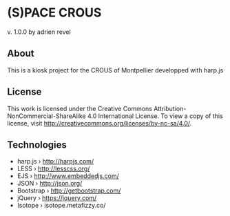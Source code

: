 (S)PACE CROUS
=============================================================================
v. 1.0.0
by adrien revel

## About
This is a kiosk project for the CROUS of Montpellier developped with harp.js

## License
This work is licensed under the Creative Commons Attribution-NonCommercial-ShareAlike 4.0 International License. To view a copy of this license, visit http://creativecommons.org/licenses/by-nc-sa/4.0/.

## Technologies
* harp.js › http://harpjs.com/
* LESS › http://lesscss.org/
* EJS › http://www.embeddedjs.com/
* JSON › http://json.org/
* Bootstrap › http://getbootstrap.com/
* jQuery › https://jquery.com/
* Isotope › isotope.metafizzy.co/